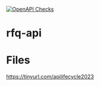 [![OpenAPI Checks](https://github.com/tubayer/rfq-api/actions/workflows/actions.yml/badge.svg)](https://github.com/tubayer/rfq-api/actions/workflows/actions.yml)

# rfq-api



# Files

https://tinyurl.com/apilifecycle2023